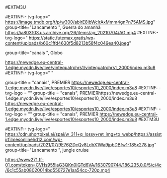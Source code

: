#EXTM3U

#EXTINF:- tvg-logo=" https://image.tmdb.org/t/p/w300/ablrE8IbWcIrAxMmm4gnPn75AMS.jpg" group-title="Lancamento ", Guerra do amanhã
https://ia803103.us.archive.org/26/items/ag_20210704/AG.mp4
#EXTINF:- tvg-logo=" https://static.futemax.gratis/wp-content/uploads/b60c1ffd4630f5d8213b58f4c049ea40.jpeg"

group-title="canais ", Globo

https://newedge.eu-central-1.edge.mycdn.live/live/vintequatrohrs1/vintequatrohrs1_2000/index.m3u8
#EXTINF:- tvg-logo=" "

group-title = "canais", PREMIER https://newedge.eu-central-1.edge.mycdn.live/live/esportes10/esportes10_2000/index.m3u8
#EXTINF: - tvg-logo = ""
group-title = "canais", PREMIERhttps://newedge.eu-central-1.edge.mycdn.live/live/esportes10/esportes10_2000/index.m3u8
https://newedge.eu-central-1.edge.mycdn.live/live/esportes10/esportes10_2000/index.m3u8
#EXTINF: - tvg-logo = ""
group-title = "canais", PREMIER https://newedge.eu-central-1.edge.mycdn.live/live/esportes10/esportes10_2000/index.m3u8
#EXTM3U

#EXTINF:- tvg-logo=" https://cdn.shortpixel.ai/spai/w_311+q_lossy+ret_img+to_webp/https://assistirfilmesonlinehd12.com/wp-content/uploads/2021/07/9E76j2DcQv8LdbX1Wa9jpbDBfw1-185x278.jpg" group-title="Lancamento ", jungle cruise

https://www271.ff-01.com/token=CVHs955laG3QKn0IGTd6VA/1630790744/186.235.0.0/5/c/4c/6c1c55ab08020014bd550727e1aa54cc-720p.mp4

